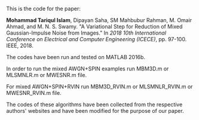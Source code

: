 This is the code for the paper: 

**Mohammad Tariqul Islam**, Dipayan Saha, SM Mahbubur Rahman, M. Omair Ahmad, and M. N. S. Swamy. "A Variational Step for Reduction of Mixed Gaussian-Impulse Noise from Images." In *2018 10th International Conference on Electrical and Computer Engineering (ICECE)*, pp. 97-100. IEEE, 2018.

The codes have been run and tested on MATLAB 2016b.

In order to run the mixed AWGN+SPIN examples run MBM3D.m or MLSMNLR.m or MWESNR.m file.

For mixed AWGN+SPIN+RVIN run MBM3D_RVIN.m or MLSMNLR_RVIN.m or MWESNR_RVIN.m file.

The codes of these algorithms have been collected from the respective authors' websites and have been modified for the purpose of our paper.
